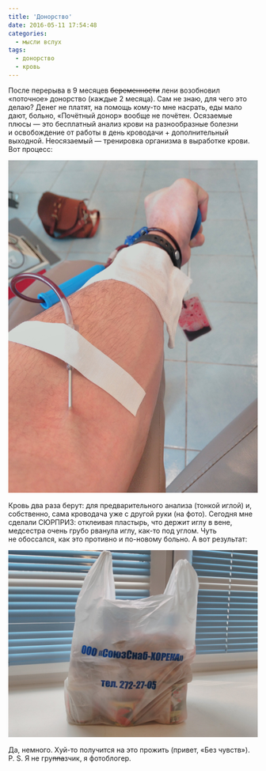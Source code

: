 ```yaml
---
title: 'Донорство'
date: 2016-05-11 17:54:48
categories:
  - мысли вслух
tags:
  - донорство
  - кровь
---
```


После перерыва в&nbsp;9&nbsp;месяцев <del>беременности</del> лени возобновил &laquo;поточное&raquo;
донорство (каждые 2 месяца). Сам не&nbsp;знаю, для чего это делаю? Денег не&nbsp;платят,
на&nbsp;помощь <nobr>кому-то</nobr> мне насрать, еды мало дают, больно, &laquo;Почётный донор&raquo;
вообще не&nbsp;почётен. Осязаемые плюсы&nbsp;&mdash; это бесплатный анализ крови
на&nbsp;разнообразные болезни и&nbsp;освобождение от&nbsp;работы в&nbsp;день кроводачи +
дополнительный выходной. Неосязаемый&nbsp;&mdash; тренировка организма в&nbsp;выработке крови. Вот
процесс:

![Рука](ruka.jpg)

Кровь два раза берут: для предварительного анализа (тонкой иглой) и, собственно, сама кроводача уже
с&nbsp;другой руки (на&nbsp;фото). Сегодня мне сделали СЮРПРИЗ: отклеивая пластырь, что держит иглу
в&nbsp;вене, медсестра очень грубо рванула иглу, <nobr>как-то</nobr> под углом. Чуть
не&nbsp;обоссался, как это противно и&nbsp;<nobr>по-новому</nobr> больно. А&nbsp;вот результат:

![Пакет](paket.jpg)

Да, немного. <nobr>Хуй-то</nobr> получится на&nbsp;это прожить (привет, &laquo;Без чувств&raquo;).
<nobr>P. S.</nobr> Я&nbsp;не&nbsp;гру<del>ппа</del>зчик, я&nbsp;фотоблогер.
